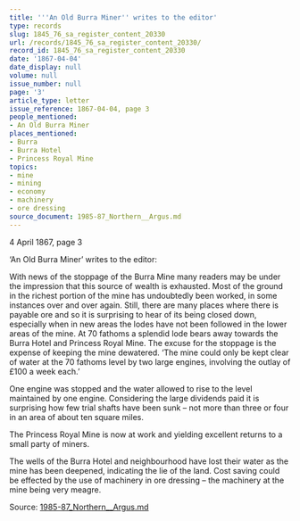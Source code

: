 ```yaml
---
title: '''An Old Burra Miner'' writes to the editor'
type: records
slug: 1845_76_sa_register_content_20330
url: /records/1845_76_sa_register_content_20330/
record_id: 1845_76_sa_register_content_20330
date: '1867-04-04'
date_display: null
volume: null
issue_number: null
page: '3'
article_type: letter
issue_reference: 1867-04-04, page 3
people_mentioned:
- An Old Burra Miner
places_mentioned:
- Burra
- Burra Hotel
- Princess Royal Mine
topics:
- mine
- mining
- economy
- machinery
- ore dressing
source_document: 1985-87_Northern__Argus.md
---
```


4 April 1867, page 3

‘An Old Burra Miner’ writes to the editor:

With news of the stoppage of the Burra Mine many readers may be under the impression that this source of wealth is exhausted.  Most of the ground in the richest portion of the mine has undoubtedly been worked, in some instances over and over again.  Still, there are many places where there is payable ore and so it is surprising to hear of its being closed down, especially when in new areas the lodes have not been followed in the lower areas of the mine.  At 70 fathoms a splendid lode bears away towards the Burra Hotel and Princess Royal Mine.  The excuse for the stoppage is the expense of keeping the mine dewatered.  ‘The mine could only be kept clear of water at the 70 fathoms level by two large engines, involving the outlay of £100 a week each.’

One engine was stopped and the water allowed to rise to the level maintained by one engine.  Considering the large dividends paid it is surprising how few trial shafts have been sunk – not more than three or four in an area of about ten square miles.

The Princess Royal Mine is now at work and yielding excellent returns to a small party of miners.

The wells of the Burra Hotel and neighbourhood have lost their water as the mine has been deepened, indicating the lie of the land.  Cost saving could be effected by the use of machinery in ore dressing – the machinery at the mine being very meagre.

Source: [1985-87_Northern__Argus.md](/downloads/markdown/1985-87_Northern__Argus.md)
